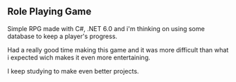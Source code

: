 <h2>Role Playing Game</h2>

<p>Simple RPG made with C#, .NET 6.0 and i'm thinking on using some database to keep a player's progress.</p>

<p>Had a really good time making this game and it was more difficult than what i expected wich makes it even more entertaining.</p>

<p>I keep studying to make even better projects.</p>
